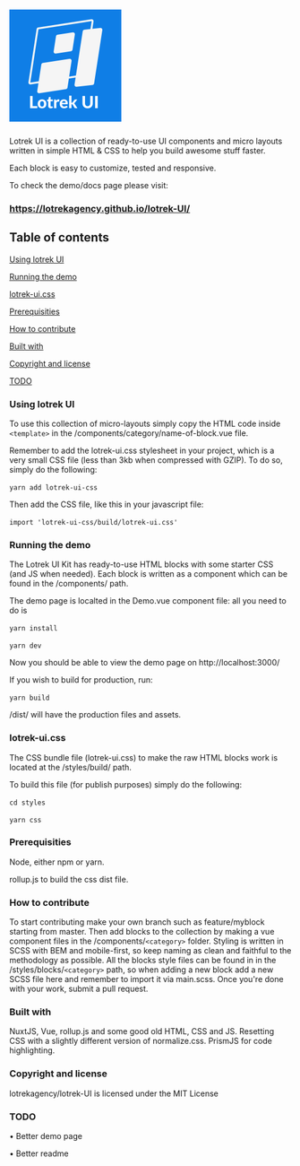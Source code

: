 # ![Lotrek UI Logo](/static/assets/images/full-logo.svg)

Lotrek UI is a collection of ready-to-use UI components and micro layouts written in simple HTML & CSS to help you build awesome stuff faster.

Each block is easy to customize, tested and responsive.

To check the demo/docs page please visit:

### https://lotrekagency.github.io/lotrek-UI/


## Table of contents

[Using lotrek UI](#using-lotrek-ui)

[Running the demo](#running-the-demo)

[lotrek-ui.css](#lotrek-ui.css)

[Prerequisities](#prerequisities)

[How to contribute](#how-to-contribute)

[Built with](#built-with)

[Copyright and license](#copyright-and-license)

[TODO](#todo)

### Using lotrek UI
To use this collection of micro-layouts simply copy the HTML code inside `<template>` in the /components/category/name-of-block.vue file.

Remember to add the lotrek-ui.css stylesheet in your project, which is a very small CSS file (less than 3kb when compressed with GZIP). To do so, simply do the following:

`yarn add lotrek-ui-css`

Then add the CSS file, like this in your javascript file:

`import 'lotrek-ui-css/build/lotrek-ui.css'`

### Running the demo
The Lotrek UI Kit has ready-to-use HTML blocks with some starter CSS (and JS when needed). 
Each block is written as a component which can be found in the /components/ path.

The demo page is localted in the Demo.vue component file: all you need to do is

`yarn install`

`yarn dev`

Now you should be able to view the demo page on http://localhost:3000/

If you wish to build for production, run:

`yarn build`

/dist/ will have the production files and assets.

### lotrek-ui.css
The CSS bundle file (lotrek-ui.css) to make the raw HTML blocks work is located at the /styles/build/ path.

To build this file (for publish purposes) simply do the following:

`cd styles`

`yarn css`

### Prerequisities

Node, either npm or yarn. 

rollup.js to build the css dist file.

### How to contribute
To start contributing make your own branch such as feature/myblock starting from master. 
Then add blocks to the collection by making a vue component files in the /components/`<category>` folder. 
Styling is written in SCSS with BEM and mobile-first, so keep naming as clean and faithful to the methodology as possible. All the blocks style files can be found in in the /styles/blocks/`<category>` path, so when adding a new block add a new SCSS file here and remember to import it via main.scss.
Once you're done with your work, submit a pull request.

### Built with
NuxtJS, Vue, rollup.js and some good old HTML, CSS and JS.
Resetting CSS with a slightly different version of normalize.css.
PrismJS for code highlighting.

### Copyright and license
lotrekagency/lotrek-UI is licensed under the MIT License

### TODO
• Better demo page

• Better readme